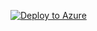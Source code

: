 [![Deploy to Azure](https://aka.ms/deploytoazurebutton)](https://portal.azure.com/#create/Microsoft.Template/uri/%20https%3A%2F%2Fraw.githubusercontent.com%2Fkillchainrepo%2FAVD-ADDS%2Fmain%2FARMt.json)
